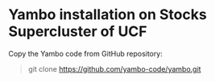 # Yambo installation on Stocks Supercluster of UCF

Copy the Yambo code from GitHub repository:

> git clone https://github.com/yambo-code/yambo.git

